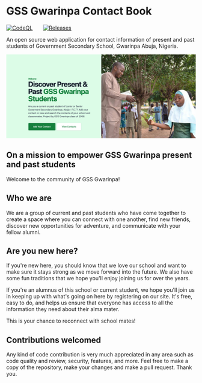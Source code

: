 # GSS Gwarinpa Contact Book

[![CodeQL](https://github.com/dankore/gssg-contact-book/actions/workflows/codeql-analysis.yml/badge.svg)](https://github.com/dankore/gssg-contact-book/actions/workflows/codeql-analysis.yml) &nbsp; &nbsp; &nbsp; [![Releases](https://github.com/dankore/gssg-contact-book/actions/workflows/release.yml/badge.svg)](https://github.com/dankore/gssg-contact-book/actions/workflows/release.yml)

An open source web application for contact information of present and past students of Government Secondary School, Gwarinpa Abuja, Nigeria.

[![GSS Gwarinpa Contact Book](https://raw.githubusercontent.com/dankore/gssg-contact-book/master/public/homepage-screen-shot.png)](https://www.gssgcontactbook.com)

## On a mission to empower GSS Gwarinpa present and past students

Welcome to the community of GSS Gwarinpa!

## Who we are

We are a group of current and past students who have come together to create a space where you can connect with one another, find new friends, discover new opportunities for adventure, and communicate with your fellow alumni.

## Are you new here?

If you're new here, you should know that we love our school and want to make sure it stays strong as we move forward into the future. We also have some fun traditions that we hope you'll enjoy joining us for over the years.

If you're an alumnus of this school or current student, we hope you'll join us in keeping up with what's going on here by registering on our site. It's free, easy to do, and helps us ensure that everyone has access to all the information they need about their alma mater.

This is your chance to reconnect with school mates!

## Contributions welcomed

Any kind of code contribution is very much appreciated in any area such as code quality and review, security, features, and more. Feel free to
make a copy of the repository, make your changes and make a pull request. Thank you.

